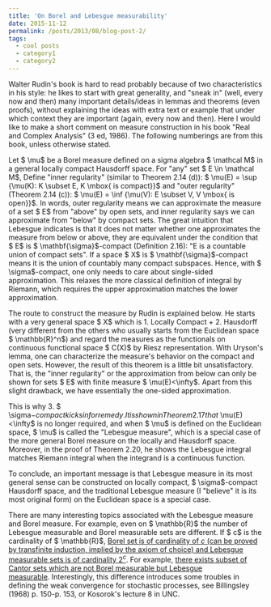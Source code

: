 ```yaml
---
title: 'On Borel and Lebesgue measurability'
date: 2015-11-12
permalink: /posts/2013/08/blog-post-2/
tags:
  - cool posts
  - category1
  - category2
---
```


Walter Rudin's book is hard to read probably because of two characteristics in his style: he likes to start with great generality, and "sneak in" (well, every now and then) many important details/ideas in lemmas and theorems (even proofs), without explaining the ideas with extra text or example that under which context they are important (again, every now and then). Here I would like to make a short comment on measure construction in his book "Real and Complex Analysis" (3 ed, 1986). The following numberings are from this book, unless otherwise stated.

Let $ \mu$ be a Borel measure defined on a sigma algebra $ \mathcal M$ in a general locally compact Hausdorff space. For "any" set $ E \in \mathcal M$, Define "inner regularity" (similar to Theorem 2.14 (d)): $ \mu(E) = \sup \{\mu(K): K \subset E, K \mbox{ is compact}\}$ and "outer regularity" (Theorem 2.14 (c)): $ \mu(E) = \inf \{\mu(V): E \subset V, V \mbox{ is open}\}$. In words, outer regularity means we can approximate the measure of a set $ E$ from "above" by open sets, and inner regularity says we can approximate from "below" by compact sets. The great intuition that Lebesgue indicates is that it does not matter whether one approximates the measure from below or above, they are equivalent under the condition that $ E$ is $ \mathbf{\sigma}$-compact (Definition 2.16): "E is a countable union of compact sets". If a space $ X$ is $ \mathbf{\sigma}$-compact means it is the union of countably many compact subspaces. Hence, with $ \sigma$-compact, one only needs to care about single-sided approximation. This relaxes the more classical definition of integral by Riemann, which requires the upper approximation matches the lower approximation.

The route to construct the measure by Rudin is explained below. He starts with a very general space $ X$ which is 1. Locally Compact + 2. Hausdorff (very different from the others who usually starts from the Euclidean space $ \mathbb{R}^n$) and regard the measures as the functionals on continuous functional space $ C(X)$ by Riesz representation. With Uryson's lemma, one can characterize the measure's behavior on the compact and open sets. However, the result of this theorem is a little bit unsatisfactory. That is, the "inner regularity" or the approximation from below can only be shown for sets $ E$ with finite measure $ \mu(E)<\infty$. Apart from this slight drawback, we have essentially the one-sided approximation.

This is why 3. $ \sigma$-compact kicks in for remedy. It is shown in Theorem 2.17 that $ \mu(E)<\infty$ is no longer required, and when $ \mu$ is defined on the Euclidean space, $ \mu$ is called the "Lebesgue measure", which is a special case of the more general Borel measure on the locally and Hausdorff space. Moreover, in the proof of Theorem 2.20, he shows the Lebesgue integral matches Riemann integral when the integrand is a continuous function.

To conclude, an important message is that Lebesgue measure in its most general sense can be constructed on locally compact, $ \sigma$-compact Hausdorff space, and the traditional Lebesgue measure (I "believe" it is its most original form) on the Euclidean space is a special case.

There are many interesting topics associated with the Lebesgue measure and Borel measure. For example, even on $ \mathbb{R}$ the number of Lebesgue measurable and Borel measurable sets are different. If $ c$ is the cardinality of $ \mathbb{R}$, <a href="http://math.stackexchange.com/questions/18702/between-borel-sigma-algebra-and-lebesgue-sigma-algebra-are-there-any-othe" target = "_blank">Borel set is of cardinality of $c$ (can be proved by transfinite induction, implied by the axiom of choice) and Lebesgue measurable sets is of cardinality $2^c$</a>. For example, <a href="http://math.stackexchange.com/questions/1120032/is-any-subset-of-the-cantor-set-a-borel-set" target ="_blank">there exists subset of Cantor sets which are not Borel measurable but Lebesgue measurable</a>. Interestingly, this difference introduces some troubles in defining the weak convergence for stochastic processes, see Billingsley (1968) p. 150-p. 153, or Kosorok's lecture 8 in UNC.


